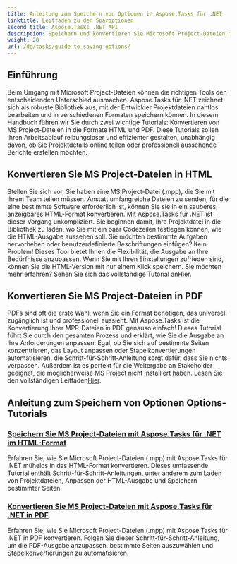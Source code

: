 ```yaml
---
title: Anleitung zum Speichern von Optionen in Aspose.Tasks für .NET
linktitle: Leitfaden zu den Sparoptionen
second_title: Aspose.Tasks .NET API
description: Speichern und konvertieren Sie Microsoft Project-Dateien mühelos mit Aspose.Tasks für .NET. Entdecken Sie Tutorials zum Exportieren in die Formate HTML und PDF.
weight: 20
url: /de/tasks/guide-to-saving-options/
---
```

## Einführung

Beim Umgang mit Microsoft Project-Dateien können die richtigen Tools den entscheidenden Unterschied ausmachen. Aspose.Tasks für .NET zeichnet sich als robuste Bibliothek aus, mit der Entwickler Projektdateien nahtlos bearbeiten und in verschiedenen Formaten speichern können. In diesem Handbuch führen wir Sie durch zwei wichtige Tutorials: Konvertieren von MS Project-Dateien in die Formate HTML und PDF. Diese Tutorials sollen Ihren Arbeitsablauf reibungsloser und effizienter gestalten, unabhängig davon, ob Sie Projektdetails online teilen oder professionell aussehende Berichte erstellen möchten.

## Konvertieren Sie MS Project-Dateien in HTML

Stellen Sie sich vor, Sie haben eine MS Project-Datei (.mpp), die Sie mit Ihrem Team teilen müssen. Anstatt umfangreiche Dateien zu senden, für die eine bestimmte Software erforderlich ist, können Sie sie in ein sauberes, anzeigbares HTML-Format konvertieren. Mit Aspose.Tasks für .NET ist dieser Vorgang unkompliziert. Sie beginnen damit, Ihre Projektdatei in die Bibliothek zu laden, wo Sie mit ein paar Codezeilen festlegen können, wie die HTML-Ausgabe aussehen soll. Sie möchten bestimmte Aufgaben hervorheben oder benutzerdefinierte Beschriftungen einfügen? Kein Problem! Dieses Tool bietet Ihnen die Flexibilität, die Ausgabe an Ihre Bedürfnisse anzupassen. Wenn Sie mit Ihren Einstellungen zufrieden sind, können Sie die HTML-Version mit nur einem Klick speichern. Sie möchten mehr erfahren? Sehen Sie sich das vollständige Tutorial an[Hier](./save-ms-project-files-to-html-format/).

## Konvertieren Sie MS Project-Dateien in PDF

PDFs sind oft die erste Wahl, wenn Sie ein Format benötigen, das universell zugänglich ist und professionell aussieht. Mit Aspose.Tasks ist die Konvertierung Ihrer MPP-Dateien in PDF genauso einfach! Dieses Tutorial führt Sie durch den gesamten Prozess und erklärt, wie Sie die Ausgabe an Ihre Anforderungen anpassen. Egal, ob Sie sich auf bestimmte Seiten konzentrieren, das Layout anpassen oder Stapelkonvertierungen automatisieren, die Schritt-für-Schritt-Anleitung sorgt dafür, dass Sie nichts verpassen. Außerdem ist es perfekt für die Weitergabe an Stakeholder geeignet, die möglicherweise MS Project nicht installiert haben. Lesen Sie den vollständigen Leitfaden[Hier](./convert-ms-project-files-to-pdf/).

## Anleitung zum Speichern von Optionen Options-Tutorials
### [Speichern Sie MS Project-Dateien mit Aspose.Tasks für .NET im HTML-Format](./save-ms-project-files-to-html-format/)
Erfahren Sie, wie Sie Microsoft Project-Dateien (.mpp) mit Aspose.Tasks für .NET mühelos in das HTML-Format konvertieren. Dieses umfassende Tutorial enthält Schritt-für-Schritt-Anleitungen, unter anderem zum Laden von Projektdateien, Anpassen der HTML-Ausgabe und Speichern bestimmter Seiten.
### [Konvertieren Sie MS Project-Dateien mit Aspose.Tasks für .NET in PDF](./convert-ms-project-files-to-pdf/)
Erfahren Sie, wie Sie Microsoft Project-Dateien (.mpp) mit Aspose.Tasks für .NET in PDF konvertieren. Folgen Sie dieser Schritt-für-Schritt-Anleitung, um die PDF-Ausgabe anzupassen, bestimmte Seiten auszuwählen und Stapelkonvertierungen zu automatisieren.